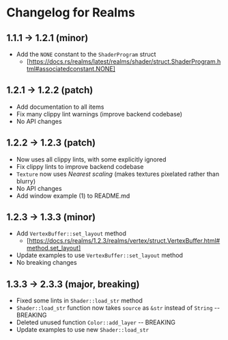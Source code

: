 # Changelog for Realms

## 1.1.1 -> 1.2.1 (minor)

- Add the `NONE` constant to the `ShaderProgram` struct
  - [https://docs.rs/realms/latest/realms/shader/struct.ShaderProgram.html#associatedconstant.NONE]

## 1.2.1 -> 1.2.2 (patch)

- Add documentation to all items
- Fix many clippy lint warnings (improve backend codebase)
- No API changes

## 1.2.2 -> 1.2.3 (patch)

- Now uses all clippy lints, with some explicitly ignored 
- Fix clippy lints to improve backend codebase
- `Texture` now uses *Nearest scaling* (makes textures pixelated rather than
  blurry)
- No API changes
- Add window example (1) to README.md

## 1.2.3 -> 1.3.3 (minor)

- Add `VertexBuffer::set_layout` method
  - [https://docs.rs/realms/1.2.3/realms/vertex/struct.VertexBuffer.html#method.set_layout]
- Update examples to use `VertexBuffer::set_layout` method
- No breaking changes

## 1.3.3 -> 2.3.3 (major, breaking)

- Fixed some lints in `Shader::load_str` method
- `Shader::load_str` function now takes `source` as `&str` instead of `String`
  -- BREAKING
- Deleted unused function `Color::add_layer` -- BREAKING
- Update examples to use new `Shader::load_str`

